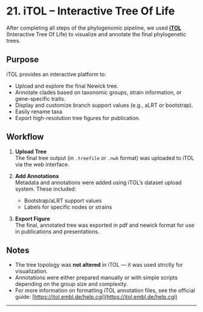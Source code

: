 # 21. iTOL – Interactive Tree Of Life

After completing all steps of the phylogenomic pipeline, we used **[iTOL](https://itol.embl.de/)** (Interactive Tree Of Life) to visualize and annotate the final phylogenetic trees.

## Purpose

iTOL provides an interactive platform to:
- Upload and explore the final Newick tree.
- Annotate clades based on taxonomic groups, strain information, or gene-specific traits.
- Display and customize branch support values (e.g., aLRT or bootstrap).
- Easily rename taxa
- Export high-resolution tree figures for publication.

## Workflow

1. **Upload Tree**  
   The final tree output (in `.treefile` or `.nwk` format) was uploaded to iTOL via the web interface.

2. **Add Annotations**  
   Metadata and annotations were added using iTOL’s dataset upload system. These included:
   - Bootstrap/aLRT support values
   - Labels for specific nodes or strains

3. **Export Figure**  
   The final, annotated tree was exported in pdf and newick format for use in publications and presentations.

## Notes

- The tree topology was **not altered** in iTOL — it was used strictly for visualization.
- Annotations were either prepared manually or with simple scripts depending on the group size and complexity.
- For more information on formatting iTOL annotation files, see the official guide: [https://itol.embl.de/help.cgi](https://itol.embl.de/help.cgi)

---
